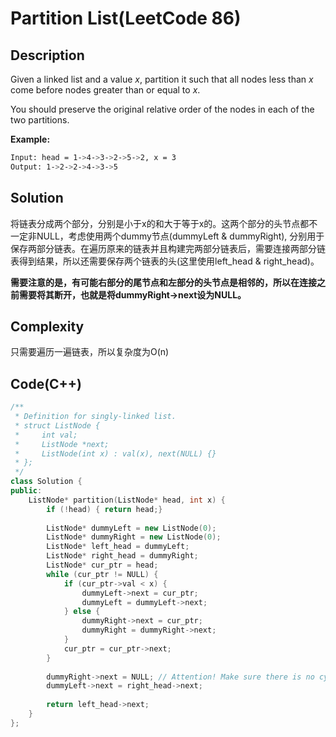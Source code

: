 # Partition List(LeetCode 86)

## Description

Given a linked list and a value *x*, partition it such that all nodes less than *x* come before nodes greater than or equal to *x*.

You should preserve the original relative order of the nodes in each of the two partitions.

**Example:**

```bash
Input: head = 1->4->3->2->5->2, x = 3
Output: 1->2->2->4->3->5
```

## Solution

将链表分成两个部分，分别是小于x的和大于等于x的。这两个部分的头节点都不一定非NULL，考虑使用两个dummy节点(dummyLeft & dummyRight), 分别用于保存两部分链表。在遍历原来的链表并且构建完两部分链表后，需要连接两部分链表得到结果，所以还需要保存两个链表的头(这里使用left_head & right_head)。

**需要注意的是，有可能右部分的尾节点和左部分的头节点是相邻的，所以在连接之前需要将其断开，也就是将dummyRight->next设为NULL。**

## Complexity

只需要遍历一遍链表，所以复杂度为O(n)

## Code(C++)

```c++
/**
 * Definition for singly-linked list.
 * struct ListNode {
 *     int val;
 *     ListNode *next;
 *     ListNode(int x) : val(x), next(NULL) {}
 * };
 */
class Solution {
public:
    ListNode* partition(ListNode* head, int x) {
        if (!head) { return head;}
        
        ListNode* dummyLeft = new ListNode(0);
        ListNode* dummyRight = new ListNode(0);
        ListNode* left_head = dummyLeft;
        ListNode* right_head = dummyRight;
        ListNode* cur_ptr = head;
        while (cur_ptr != NULL) {
            if (cur_ptr->val < x) {
                dummyLeft->next = cur_ptr;
                dummyLeft = dummyLeft->next;
            } else {
                dummyRight->next = cur_ptr;
                dummyRight = dummyRight->next;
            }
            cur_ptr = cur_ptr->next;
        }
        
        dummyRight->next = NULL; // Attention! Make sure there is no cycle in the list
        dummyLeft->next = right_head->next;
        
        return left_head->next;
    }
};
```

